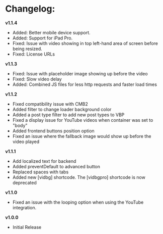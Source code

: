 # Changelog:

**v1.1.4**
* Added: Better mobile device support.
* Added: Support for iPad Pro.
* Fixed: Issue with video showing in top left-hand area of screen before being resized.
* Fixed: License URLs

**v1.1.3**
* Fixed: Issue with placeholder image showing up before the video
* Fixed: Slow video delay
* Added: Combined JS files for less http requests and faster load times

**v1.1.2**
* Fixed compatibility issue with CMB2
* Added filter to change loader background color
* Added a post type filter to add new post types to VBP
* Fixed a display issue for YouTube videos when container was set to "body"
* Added frontend buttons position option
* Fixed an issue where the fallback image would show up before the video played

**v1.1.1**
* Add localized text for backend
* Added preventDefault to advanced button
* Replaced spaces with tabs
* Added new [vidbg] shortcode. The [vidbgpro] shortcode is now deprecated

**v1.1.0**
* Fixed an issue with the looping option when using the YouTube integration.

**v1.0.0**
* Initial Release
